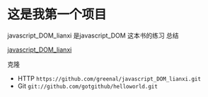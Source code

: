 # 这是我第一个项目

  javascript_DOM_lianxi  是javascript_DOM 这本书的练习 总结

[javascript_DOM_lianxi](https://github.com/greenal/javascript_DOM_lianxi)




  克隆
* HTTP  `https://github.com/greenal/javascript_DOM_lianxi.git` 
* Git   `git://github.com/gotgithub/helloworld.git` 

